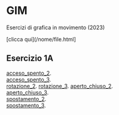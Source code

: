 # GIM
Esercizi di grafica in movimento (2023)

[clicca qui](/nome/file.html]

 ## Esercizio 1A

[acceso_spento_2](/esercizio_1A/acceso_spento_2.html).  
[acceso_spento_3](/esercizio_1A/acceso_spento_3.html).  
[rotazione_2](/esercizio_1A/rotazione_2.html). 
[rotazione_3](/esercizio_1A/rotazione_3.html). 
[aperto_chiuso_2](/esercizio_1A/aperto_chiuso_2.html).  
[aperto_chiuso_3](/esercizio_1A/aperto_chiuso_3.html).  
[spostamento_2](/esercizio_1A/spostamento_2.html).  
[spostamento_3](/esercizio_1A/spostamento_3.html).  
